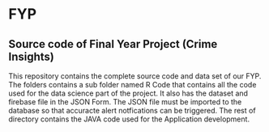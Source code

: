 # FYP
## Source code of Final Year Project (Crime Insights) 

This repository contains the complete source code and data set of our FYP. The folders contains a sub folder named R Code that contains all the code used for the data science part of the project. It also has the dataset and firebase file in the JSON Form. The JSON file must be imported to the database so that accuracte alert notfications can be triggered. The rest of directory contains the JAVA code used for the Application development.
